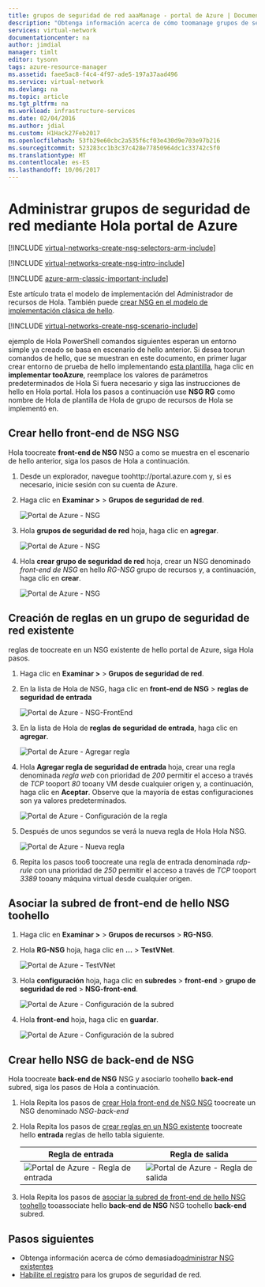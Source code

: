 ```yaml
---
title: grupos de seguridad de red aaaManage - portal de Azure | Documentos de Microsoft
description: "Obtenga información acerca de cómo toomanage grupos de seguridad de red mediante Hola portal de Azure."
services: virtual-network
documentationcenter: na
author: jimdial
manager: timlt
editor: tysonn
tags: azure-resource-manager
ms.assetid: faee5ac8-f4c4-4f97-ade5-197a37aad496
ms.service: virtual-network
ms.devlang: na
ms.topic: article
ms.tgt_pltfrm: na
ms.workload: infrastructure-services
ms.date: 02/04/2016
ms.author: jdial
ms.custom: H1Hack27Feb2017
ms.openlocfilehash: 53fb29e60cbc2a535f6cf03e430d9e703e97b216
ms.sourcegitcommit: 523283cc1b3c37c428e77850964dc1c33742c5f0
ms.translationtype: MT
ms.contentlocale: es-ES
ms.lasthandoff: 10/06/2017
---
```

# <a name="manage-network-security-groups-using-hello-azure-portal"></a>Administrar grupos de seguridad de red mediante Hola portal de Azure

[!INCLUDE [virtual-networks-create-nsg-selectors-arm-include](../../includes/virtual-networks-create-nsg-selectors-arm-include.md)]

[!INCLUDE [virtual-networks-create-nsg-intro-include](../../includes/virtual-networks-create-nsg-intro-include.md)]

[!INCLUDE [azure-arm-classic-important-include](../../includes/azure-arm-classic-important-include.md)]

Este artículo trata el modelo de implementación del Administrador de recursos de Hola. También puede [crear NSG en el modelo de implementación clásica de hello](virtual-networks-create-nsg-classic-ps.md).

[!INCLUDE [virtual-networks-create-nsg-scenario-include](../../includes/virtual-networks-create-nsg-scenario-include.md)]

ejemplo de Hola PowerShell comandos siguientes esperan un entorno simple ya creado se basa en escenario de hello anterior. Si desea toorun comandos de hello, que se muestran en este documento, en primer lugar crear entorno de prueba de hello implementando [esta plantilla](http://github.com/telmosampaio/azure-templates/tree/master/201-IaaS-WebFrontEnd-SQLBackEnd), haga clic en **implementar tooAzure**, reemplace los valores de parámetros predeterminados de Hola Si fuera necesario y siga las instrucciones de hello en Hola portal. Hola los pasos a continuación use **NSG RG** como nombre de Hola de plantilla de Hola de grupo de recursos de Hola se implementó en.

## <a name="create-hello-nsg-frontend-nsg"></a>Crear hello front-end de NSG NSG
Hola toocreate **front-end de NSG** NSG a como se muestra en el escenario de hello anterior, siga los pasos de Hola a continuación.

1. Desde un explorador, navegue toohttp://portal.azure.com y, si es necesario, inicie sesión con su cuenta de Azure.
2. Haga clic en **Examinar >** > **Grupos de seguridad de red**.
   
    ![Portal de Azure - NSG](./media/virtual-networks-create-nsg-arm-pportal/figure11.png)
3. Hola **grupos de seguridad de red** hoja, haga clic en **agregar**.
   
    ![Portal de Azure - NSG](./media/virtual-networks-create-nsg-arm-pportal/figure12.png)
4. Hola **crear grupo de seguridad de red** hoja, crear un NSG denominado *front-end de NSG* en hello *RG-NSG* grupo de recursos y, a continuación, haga clic en **crear**.
   
    ![Portal de Azure - NSG](./media/virtual-networks-create-nsg-arm-pportal/figure13.png)

## <a name="create-rules-in-an-existing-nsg"></a>Creación de reglas en un grupo de seguridad de red existente
reglas de toocreate en un NSG existente de hello portal de Azure, siga Hola pasos.

1. Haga clic en **Examinar >** > **Grupos de seguridad de red**.
2. En la lista de Hola de NSG, haga clic en **front-end de NSG** > **reglas de seguridad de entrada**
   
    ![Portal de Azure - NSG-FrontEnd](./media/virtual-networks-create-nsg-arm-pportal/figure2.png)
3. En la lista de Hola de **reglas de seguridad de entrada**, haga clic en **agregar**.
   
    ![Portal de Azure - Agregar regla](./media/virtual-networks-create-nsg-arm-pportal/figure3.png)
4. Hola **Agregar regla de seguridad de entrada** hoja, crear una regla denominada *regla web* con prioridad de *200* permitir el acceso a través de *TCP* tooport *80* tooany VM desde cualquier origen y, a continuación, haga clic en **Aceptar**. Observe que la mayoría de estas configuraciones son ya valores predeterminados.
   
    ![Portal de Azure - Configuración de la regla](./media/virtual-networks-create-nsg-arm-pportal/figure4.png)
5. Después de unos segundos se verá la nueva regla de Hola Hola NSG.
   
    ![Portal de Azure - Nueva regla](./media/virtual-networks-create-nsg-arm-pportal/figure5.png)
6. Repita los pasos too6 toocreate una regla de entrada denominada *rdp-rule* con una prioridad de *250* permitir el acceso a través de *TCP* tooport *3389* tooany máquina virtual desde cualquier origen.

## <a name="associate-hello-nsg-toohello-frontend-subnet"></a>Asociar la subred de front-end de hello NSG toohello
1. Haga clic en **Examinar >** > **Grupos de recursos** > **RG-NSG**.
2. Hola **RG-NSG** hoja, haga clic en **...**   >  **TestVNet**.
   
    ![Portal de Azure - TestVNet](./media/virtual-networks-create-nsg-arm-pportal/figure14.png)
3. Hola **configuración** hoja, haga clic en **subredes** > **front-end** > **grupo de seguridad de red**  >  **NSG-front-end**.
   
    ![Portal de Azure - Configuración de la subred](./media/virtual-networks-create-nsg-arm-pportal/figure15.png)
4. Hola **front-end** hoja, haga clic en **guardar**.
   
    ![Portal de Azure - Configuración de la subred](./media/virtual-networks-create-nsg-arm-pportal/figure16.png)

## <a name="create-hello-nsg-backend-nsg"></a>Crear hello NSG de back-end de NSG
Hola toocreate **back-end de NSG** NSG y asociarlo toohello **back-end** subred, siga los pasos de Hola a continuación.

1. Hola Repita los pasos de [crear Hola front-end de NSG NSG](#Create-the-NSG-FrontEnd-NSG) toocreate un NSG denominado *NSG-back-end*
2. Hola Repita los pasos de [crear reglas en un NSG existente](#Create-rules-in-an-existing-NSG) toocreate hello **entrada** reglas de hello tabla siguiente.
   
   | Regla de entrada | Regla de salida |
   | --- | --- |
   | ![Portal de Azure - Regla de entrada](./media/virtual-networks-create-nsg-arm-pportal/figure17.png) |![Portal de Azure - Regla de salida](./media/virtual-networks-create-nsg-arm-pportal/figure18.png) |
3. Hola Repita los pasos de [asociar la subred de front-end de hello NSG toohello](#Associate-the-NSG-to-the-FrontEnd-subnet) tooassociate hello **back-end de NSG** NSG toohello **back-end** subred.

## <a name="next-steps"></a>Pasos siguientes
* Obtenga información acerca de cómo demasiado[administrar NSG existentes](virtual-network-manage-nsg-arm-portal.md)
* [Habilite el registro](virtual-network-nsg-manage-log.md) para los grupos de seguridad de red.

